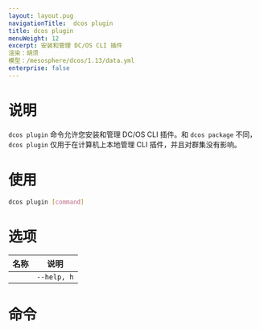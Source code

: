 ```yaml
---
layout: layout.pug
navigationTitle:  dcos plugin
title: dcos plugin
menuWeight: 12
excerpt: 安装和管理 DC/OS CLI 插件
渲染：胡须
模型：/mesosphere/dcos/1.13/data.yml
enterprise: false
---
```


# 说明

`dcos plugin` 命令允许您安装和管理 DC/OS CLI 插件。和 `dcos package` 不同，`dcos plugin` 仅用于在计算机上本地管理 CLI 插件，并且对群集没有影响。

# 使用

```bash
dcos plugin [command]
```

# 选项

| 名称 | 说明 |
|-----------------|-------------|
| | `--help, h` | 打印使用。|


# 命令

